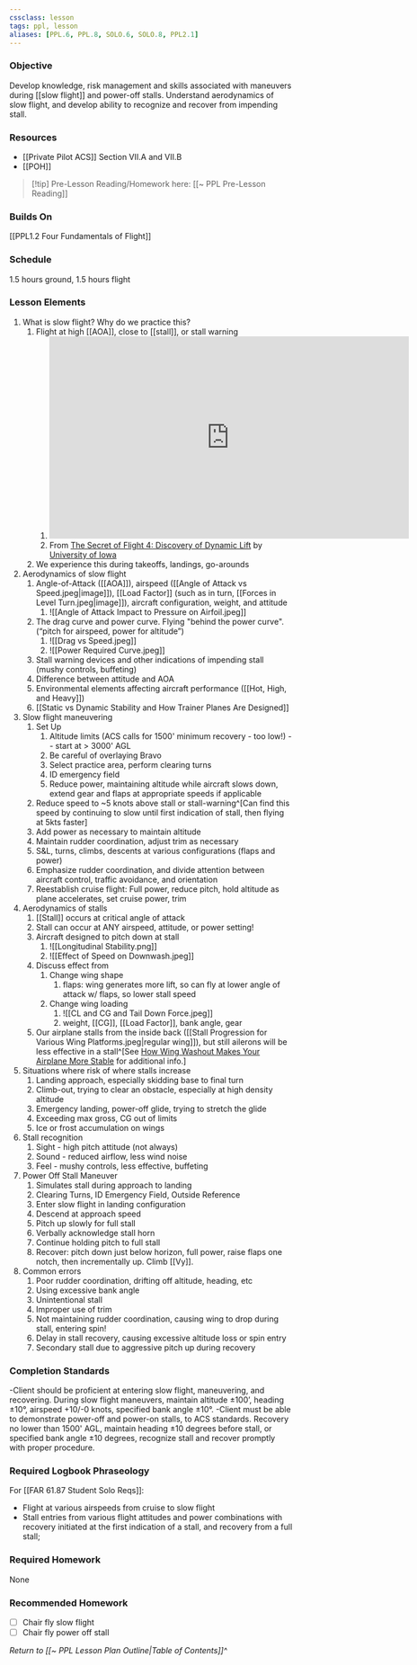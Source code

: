 ```yaml
---
cssclass: lesson
tags: ppl, lesson
aliases: [PPL.6, PPL.8, SOLO.6, SOLO.8, PPL2.1]
---
```

### Objective
Develop knowledge, risk management and skills associated with maneuvers during [[slow flight]] and power-off stalls. Understand aerodynamics of slow flight, and develop ability to recognize and recover from impending stall.


### Resources
- [[Private Pilot ACS]] Section VII.A and VII.B
- [[POH]]

> [!tip] Pre-Lesson Reading/Homework here: [[~ PPL Pre-Lesson Reading]]

### Builds On
[[PPL1.2 Four Fundamentals of Flight]]

### Schedule
1.5 hours ground, 1.5 hours flight

### Lesson Elements
1. What is slow flight? Why do we practice this?
	1. Flight at high [[AOA]], close to [[stall]], or stall warning
		1. <iframe id="ytplayer" type="text/html" width="640" height="360" src="https://youtube.com/embed/8WKNrfFDaYM?start=1322"  frameborder="0"></iframe>
		2. From [The Secret of Flight 4: Discovery of Dynamic Lift](https://www.youtube.com/watch?v=8WKNrfFDaYM) by [University of Iowa](https://www.youtube.com/@universityofiowa)
	2. We experience this during takeoffs, landings, go-arounds
2. Aerodynamics of slow flight
	1. Angle-of-Attack ([[AOA]]), airspeed ([[Angle of Attack vs Speed.jpeg|image]]), [[Load Factor]] (such as in turn, [[Forces in Level Turn.jpeg|image]]), aircraft configuration, weight, and attitude
		1. ![[Angle of Attack Impact to Pressure on Airfoil.jpeg]]
	2. The drag curve and power curve. Flying "behind the power curve". (“pitch for airspeed, power for altitude”)
		1. ![[Drag vs Speed.jpeg]]
		2. ![[Power Required Curve.jpeg]]
	4. Stall warning devices and other indications of impending stall (mushy controls, buffeting)
	5. Difference between attitude and AOA
	6. Environmental elements affecting aircraft performance ([[Hot, High, and Heavy]])
	7. [[Static vs Dynamic Stability and How Trainer Planes Are Designed]]
3. Slow flight maneuvering
	1. Set Up
		1. Altitude limits (ACS calls for 1500' minimum recovery - too low!) -- start at > 3000' AGL
		1. Be careful of overlaying Bravo
		2. Select practice area, perform clearing turns
		3. ID emergency field
		4. Reduce power, maintaining altitude while aircraft slows down, extend gear and flaps at appropriate speeds if applicable
	4. Reduce speed to ~5 knots above stall or stall-warning^[Can find this speed by continuing to slow until first indication of stall, then flying at 5kts faster]
	5. Add power as necessary to maintain altitude
	6. Maintain rudder coordination, adjust trim as necessary
	7. S&L, turns, climbs, descents at various configurations (flaps and power)
	8. Emphasize rudder coordination, and divide attention between aircraft control, traffic avoidance, and orientation
	9. Reestablish cruise flight: Full power, reduce pitch, hold altitude as plane accelerates, set cruise power, trim
4.  Aerodynamics of stalls
	1. [[Stall]] occurs at critical angle of attack
	2. Stall can occur at ANY airspeed, attitude, or power setting!
	3. Aircraft designed to pitch down at stall 
		1. ![[Longitudinal Stability.png]]
		2. ![[Effect of Speed on Downwash.jpeg]]
	4. Discuss effect from
		1. Change wing shape
			1. flaps: wing generates more lift, so can fly at lower angle of attack w/ flaps, so lower stall speed
		2. Change wing loading
			1. ![[CL and CG and Tail Down Force.jpeg]]
			2. weight, [[CG]], [[Load Factor]], bank angle, gear
	5. Our airplane stalls from the inside back ([[Stall Progression for Various Wing Platforms.jpeg|regular wing]]), but still ailerons will be less effective in a stall^[See [How Wing Washout Makes Your Airplane More Stable](https://www.boldmethod.com/learn-to-fly/aircraft-systems/how-wing-washout-makes-your-airplane-and-wings-more-stable-when-flying/) for additional info.]
5. Situations where risk of where stalls increase
	1. Landing approach, especially skidding base to final turn
	2. Climb-out, trying to clear an obstacle, especially at high density altitude
	3. Emergency landing, power-off glide, trying to stretch the glide
	4. Exceeding max gross, CG out of limits
	5. Ice or frost accumulation on wings
6. Stall recognition
	1. Sight - high pitch attitude (not always)
	2. Sound - reduced airflow, less wind noise
	3. Feel - mushy controls, less effective, buffeting
7. Power Off Stall Maneuver
	1. Simulates stall during approach to landing
	2. Clearing Turns, ID Emergency Field, Outside Reference
	3. Enter slow flight in landing configuration
	4. Descend at approach speed
	5. Pitch up slowly for full stall
	6. Verbally acknowledge stall horn
	7. Continue holding pitch to full stall
	8. Recover: pitch down just below horizon, full power, raise flaps one notch, then incrementally up. Climb [[Vy]].
8. Common errors
	1. Poor rudder coordination, drifting off altitude, heading, etc
	2. Using excessive bank angle
	3. Unintentional stall
	4. Improper use of trim
	5. Not maintaining rudder coordination, causing wing to drop during stall, entering spin!
	2. Delay in stall recovery, causing excessive altitude loss or spin entry
	3. Secondary stall due to aggressive pitch up during recovery

### Completion Standards
-Client should be proficient at entering slow flight, maneuvering, and recovering. During slow flight maneuvers, maintain altitude ±100’, heading ±10°, airspeed +10/-0 knots, specified bank angle ±10°.
-Client must be able to demonstrate power-off and power-on stalls, to ACS standards. Recovery no lower than 1500' AGL, maintain heading ±10 degrees before stall, or specified bank angle ±10 degrees, recognize stall and recover promptly with proper procedure.

### Required Logbook Phraseology
For [[FAR 61.87 Student Solo Reqs]]: 
- Flight at various airspeeds from cruise to slow flight
- Stall entries from various flight attitudes and power combinations with recovery initiated at the first indication of a stall, and recovery from a full stall;

### Required Homework
 None

### Recommended Homework 
- [ ] Chair fly slow flight
- [ ] Chair fly power off stall

*Return to [[~ PPL Lesson Plan Outline|Table of Contents]]^*